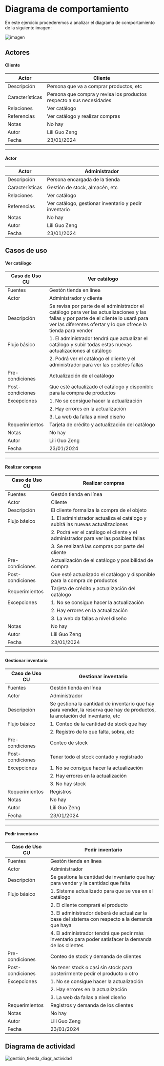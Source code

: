 # Diagrama de comportamiento

En este ejercicio procederemos a analizar el diagrama de comportamiento de la siguiente imagen: 

![imagen](https://github.com/liliguoz/ETS/assets/145054491/0a5a8aa3-da5a-4cdb-901b-be6a6e9d778c)

## Actores

#### Cliente
|  Actor | Cliente |
|---|---|
| Descripción  | Persona que va a comprar productos, etc |
| Características  | Persona que compra y revisa los productos respecto a sus necesidades|
| Relaciones | Ver catálogo |
| Referencias | Ver catálogo y realizar compras |   
|  Notas |  No hay |
| Autor  | Lili Guo Zeng |
|Fecha | 23/01/2024 |

---

#### Actor
|  Actor | Administrador |
|---|---|
| Descripción  | Persona encargada de la tienda |
| Características  | Gestión de stock, almacén, etc|
| Relaciones | Ver catálogo  |
| Referencias | Ver catálogo, gestionar inventario y pedir inventario |   
|  Notas | No hay|
| Autor  | Lili Guo Zeng|
|Fecha | 23/01/2024 |

## Casos de uso

#### Ver catálogo

|  Caso de Uso	CU | Ver catálogo  |
|---|---|
| Fuentes  | Gestón tienda en línea |
| Actor  |  Administrador y cliente |
| Descripción | Se revisa por parte de el administrador el catálogo para ver las actualizaciones y las fallas y por parte de el cliente lo usará para ver las diferentes ofertar y lo que ofrece la tienda para vender |
| Flujo básico | 1. El administrador tendrá que actualizar el catálogo y subir todas estas nuevas actualizaciones al catálogo |
|              | 2. Podrá ver el catálogo el cliente y el administrador para ver las posibles fallas |
| Pre-condiciones | Actualización  de el catálogo |  
| Post-condiciones  | Que esté actualizado el catálogo y disponible para la compra de productos  |  
| Excepciones | 1. No se consigue hacer la actualización |
|             | 2. Hay errores en la actualización |
|             | 3. La web da fallas a nivel diseño |
|  Requerimientos | Tarjeta de crédito y actualización  del catálogo |
|  Notas |  No hay |
| Autor  | Lili Guo Zeng |
|Fecha | 23/01/2024 |

---
#### Realizar compras

|  Caso de Uso	CU | Realizar compras  |
|---|---|
| Fuentes  | Gestón tienda en línea |
| Actor  |  Cliente |
| Descripción | El cliente formaliza la compra de el objeto |
| Flujo básico | 1. El administrador actualiza el catálogo y subirá las nuevas actualizaciones | 
|              | 2. Podrá ver el catálogo el cliente y el administrador para ver las posibles fallas |
|              | 3. Se realizará las compras por parte del cliente|
| Pre-condiciones | Actualización de el catálogo y posibilidad de compra |  
| Post-condiciones  | Que esté actualizado el catálogo y disponible para la compra de productos  |  
|  Requerimientos | Tarjeta de crédito y actualización  del catálogo |
| Excepciones | 1. No se consigue hacer la actualización |
|             | 2. Hay errores en la actualización |
|             | 3. La web da fallas a nivel diseño |
|  Notas |  No hay |
| Autor  | Lili Guo Zeng |
|Fecha | 23/01/2024 |

---
#### Gestionar inventario

|  Caso de Uso	CU | Gestionar inventario |
|---|---|
| Fuentes  | Gestón tienda en línea |
| Actor  |  Administrador |
| Descripción | Se gestiona la cantidad de inventario que hay para vender, la reserva que hay de productos, la anotación del inventario, etc |
| Flujo básico | 1. Conteo de la cantidad de stock que hay
|              | 2. Registro de lo que falta, sobra, etc|
| Pre-condiciones | Conteo de stock |  
| Post-condiciones  | Tener todo el stock contado y registrado |  
| Excepciones | 1. No se consigue hacer la actualización |
|             | 2. Hay errores en la actualización |
|             | 3. No hay stock |
|  Requerimientos | Registros |
|  Notas |  No hay |
| Autor  | Lili Guo Zeng |
|Fecha | 23/01/2024 |

---
#### Pedir inventario

|  Caso de Uso	CU | Pedir inventario |
|---|---|
| Fuentes  | Gestón tienda en línea |
| Actor  |  Administrador |
| Descripción | Se gestiona la cantidad de inventario que hay para vender y la cantidad que falta|
| Flujo básico | 1. Sistema actualizado para que se vea en el catálogo |
|              | 2. El cliente comprará el producto |
|              | 3. El administrador deberá de actualizar la base del sistema con respecto a la demanda que haya |
|              | 4. El administrador tendrá que pedir más inventario para poder satisfacer la demanda de los clientes|
| Pre-condiciones | Conteo de stock y demanda de clientes |  
| Post-condiciones  | No tener stock o casi sin stock para posterirmente pedir el producto o otro|  
| Excepciones | 1. No se consigue hacer la actualización |
|             | 2. Hay errores en la actualización |
|             | 3. La web da fallas a nivel diseño |
|  Requerimientos | Registros y demanda de los clientes|
|  Notas |  No hay |
| Autor  | Lili Guo Zeng |
|Fecha | 23/01/2024 |

## Diagrama de actividad

![gestión_tienda_diagr_actividad](https://github.com/liliguoz/ETS/assets/145054491/9bc96f1d-a3c4-468e-be1e-ab4fd215aead)
